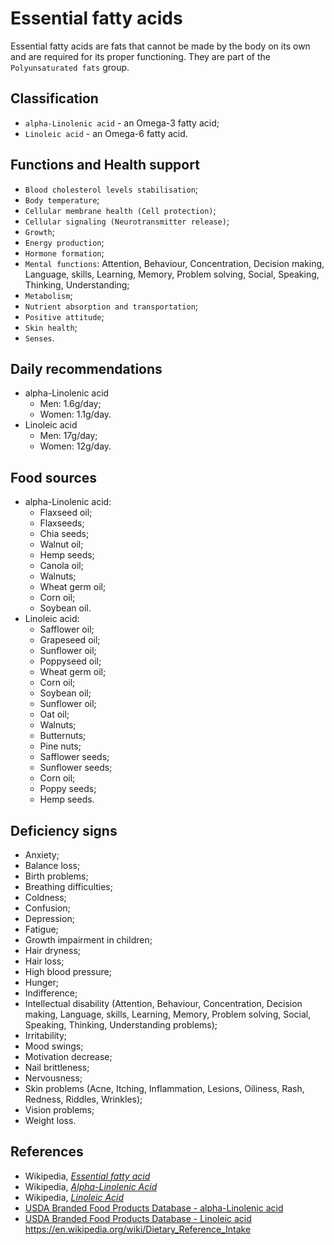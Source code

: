 # Essential fatty acids
Essential fatty acids are fats that cannot be made by the body on its own and are required for its proper functioning. They are part of the `Polyunsaturated fats` group.

## Classification
- `alpha-Linolenic acid` - an Omega-3 fatty acid;
- `Linoleic acid` - an Omega-6 fatty acid.

## Functions and Health support
- `Blood cholesterol levels stabilisation`;
- `Body temperature`;
- `Cellular membrane health (Cell protection)`;
- `Cellular signaling (Neurotransmitter release)`;
- `Growth`;
- `Energy production`;
- `Hormone formation`;
- `Mental functions`: Attention, Behaviour, Concentration, Decision making, Language, skills, Learning, Memory, Problem solving, Social, Speaking, Thinking, Understanding;
- `Metabolism`;
- `Nutrient absorption and transportation`;
- `Positive attitude`;
- `Skin health`;
- `Senses`.

## Daily recommendations
- alpha-Linolenic acid
    - Men: 1.6g/day;
    - Women: 1.1g/day.
- Linoleic acid
    - Men: 17g/day;
    - Women: 12g/day.

## Food sources
- alpha-Linolenic acid:
    - Flaxseed oil;
    - Flaxseeds;
    - Chia seeds;
    - Walnut oil;
    - Hemp seeds;
    - Canola oil;
    - Walnuts;
    - Wheat germ oil;
    - Corn oil;
    - Soybean oil.
- Linoleic acid:
    - Safflower oil;
    - Grapeseed oil;
    - Sunflower oil;
    - Poppyseed oil;
    - Wheat germ oil;
    - Corn oil;
    - Soybean oil;
    - Sunflower oil;
    - Oat oil;
    - Walnuts;
    - Butternuts;
    - Pine nuts;
    - Safflower seeds;
    - Sunflower seeds;
    - Corn oil;
    - Poppy seeds;
    - Hemp seeds.

## Deficiency signs
- Anxiety;
- Balance loss;
- Birth problems;
- Breathing difficulties;
- Coldness;
- Confusion;
- Depression;
- Fatigue;
- Growth impairment in children;
- Hair dryness;
- Hair loss;
- High blood pressure;
- Hunger;
- Indifference;
- Intellectual disability (Attention, Behaviour, Concentration, Decision making, Language, skills, Learning, Memory, Problem solving, Social, Speaking, Thinking, Understanding problems);
- Irritability;
- Mood swings;
- Motivation decrease;
- Nail brittleness;
- Nervousness;
- Skin problems (Acne, Itching, Inflammation, Lesions, Oiliness, Rash, Redness, Riddles, Wrinkles);
- Vision problems;
- Weight loss.

## References
- Wikipedia, [_Essential fatty acid_](https://en.wikipedia.org/wiki/Essential_fatty_acid)
- Wikipedia, [_Alpha-Linolenic Acid_](https://en.wikipedia.org/wiki/Alpha-Linolenic_acid)
- Wikipedia, [_Linoleic Acid_](https://en.wikipedia.org/wiki/Linoleic_acid)
- [USDA Branded Food Products Database - alpha-Linolenic acid](https://ndb.nal.usda.gov/ndb/nutrients/report/nutrientsfrm?max=1000&offset=0&totCount=0&nutrient1=619&nutrient2=&nutrient3=&subset=0&sort=c&measureby=g)
- [USDA Branded Food Products Database - Linoleic acid](https://ndb.nal.usda.gov/ndb/nutrients/report/nutrientsfrm?max=1000&offset=0&totCount=0&nutrient1=618&nutrient2=&nutrient3=&subset=0&sort=c&measureby=g)
https://en.wikipedia.org/wiki/Dietary_Reference_Intake